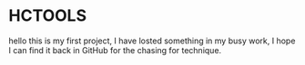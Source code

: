 # HCTOOLS
hello this is my first project, I have losted something in my busy work, I hope I can find it back in GitHub for the chasing for technique.
